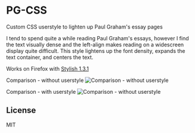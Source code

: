 PG-CSS
=========

Custom CSS userstyle to lighten up Paul Graham's essay pages

I tend to spend quite a while reading Paul Graham's essays, however I find the text visually dense and the left-align makes reading on a widescreen display quite difficult. 
This style lightens up the font density, expands the text container, and centers the text.

Works on Firefox with [Stylish 1.3.1](http://userstyles.org/)

Comparison - without userstyle
![Comparison - without userstyle](https://raw.github.com/jglim/pg-css/master/pg-stylish-off.PNG)

Comparison - with userstyle
![Comparison - without userstyle](https://raw.github.com/jglim/pg-css/master/pg-stylish-on.PNG)

License
-

MIT

